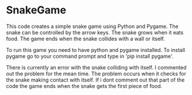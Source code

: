 # SnakeGame
This code creates a simple snake game using Python and Pygame. The snake can be controlled by the arrow keys. The snake grows when it eats food. The game ends when the snake collides with a wall or itself.

To run this game you need to have python and pygame installed.
To install pygame go to your command prompt and type in 'pip install pygame'.

There is currently an error with the snake colliding with itself. I commented out the problem for the mean time. The problem occurs when it checks for the snake making contact with itself. If i dont comment out that part of the code the game ends when the snake gets the first piece of food. 
